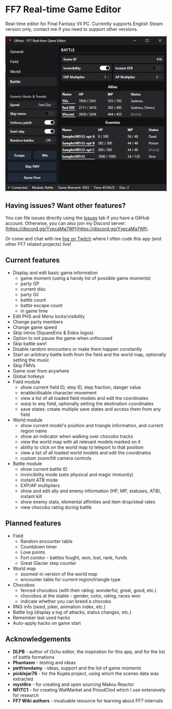 # FF7 Real-time Game Editor

Real-time editor for Final Fantasy VII PC. Currently supports English Steam version only, contact me if you need to support other versions.

[![Screenshot](https://raw.githubusercontent.com/maciej-trebacz/ff7-ultima/main/ultima-1.0-screenshot.png)](https://raw.githubusercontent.com/maciej-trebacz/ff7-ultima/main/ultima-1.0-screenshot.png)

## Having issues? Want other features?

You can file issues directly using the [Issues](https://github.com/maciej-trebacz/ff7-ultima/issues) tab if you have a GitHub account. Otherwise, you can also join my Discord server: [https://discord.gg/YyecaMa7Wf](https://discord.gg/YyecaMa7Wf).

Or come and chat with me [live on Twitch](https://twitch.tv/m4v3k) where I often code this app (and other FF7 related projects) live!

## Current features

* Display and edit basic game information
  - game moment (using a handy list of possible game moments)
  - party GP
  - current disc
  - party Gil
  - battle count
  - battle escape count
  - in game time
* Edit PHS and Menu locks/visibility
* Change party members
* Change game speed
* Skip intros (SquareEnix & Eidos logos)
* Option to not pause the game when unfocused
* Skip battle swirl
* Disable random encounters or make them happen constantly
* Start an arbitrary battle both from the field and the world map, optionally setting the music
* Skip FMVs
* Game over from anywhere
* Global hotkeys
* Field module
  - show current field ID, step ID, step fraction, danger value
  - enable/disable character movement
  - view a list of all loaded field models and edit the coordinates
  - warp to any field, optionally setting the destination coordinates
  - save states: create multiple save states and access them from any field
* World module
  - show current model's position and triangle information, and current region name
  - show an indicator when walking over chocobo tracks
  - view the world map with all relevant models marked on it
  - ability to click on the world map to teleport to that position
  - view a list of all loaded world models and edit the coordinates
  - custom zoom/tilt camera controls
* Battle module
  - show current battle ID
  - invincibility mode (sets physical and magic immunity)
  - instant ATB mode
  - EXP/AP multipliers
  - show and edit ally and enemy information (HP, MP, statuses, ATB), instant kill
  - show enemy stats, elemental affinities and item drop/steal rates
  - view chocobo rating during battle

## Planned features
* Field
  - Random encounter table
  - Countdown timer
  - Love points
  - Fort condor - battles fought, won, lost, rank, funds
  - Great Glacier step counter
* World map
  - zoomed-in version of the world map
  - encounter table for current region/triangle type
* Chocobos
  - fenced chocobos (with their rating: wonderful, great, good, etc.)
  - chocobos at the stable - gender, color, rating, races won
  - indicate whether you can breed a chocobo
* RNG info (seed, joker, animation index, etc.)
* Battle log (display a log of attacks, status changes, etc.)
* Remember last used hacks
* Auto-apply hacks on game start

## Acknowledgements

* **DLPB** - author of Ochu editor, the inspiration for this app, and for the list of battle formations
* **Phantasm** - testing and ideas
* **petfriendamy** - ideas, support and the list of game moments
* **picklejar76** - for the Kujata project, using which the scenes data was extracted
* **myst6re** - for creating and open sourcing Makou Reactor
* **NFITC1** - for creating WallMarket and ProudClod which I use extensively for research
* **FF7 Wiki authors** - invaluable resource for learning about FF7 internals
